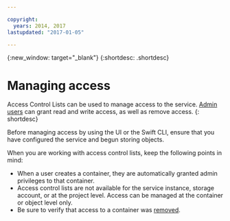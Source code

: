 ```yaml
---

copyright:
  years: 2014, 2017
lastupdated: "2017-01-05"

---
```

{:new_window: target="_blank"}
{:shortdesc: .shortdesc}



# Managing access

Access Control Lists can be used to manage access to the service. [Admin users](/docs/services/ObjectStorage/os_access_types.html) can grant read and write access, as well as remove access.
{: shortdesc}

Before managing access by using the UI or the Swift CLI, ensure that you have configured the service and begun storing objects.

When you are working with access control lists, keep the following points in mind:
  * When a user creates a container, they are automatically granted admin privileges to that container.
  * Access control lists are not available for the service instance, storage account, or at the project level. Access can be managed at the container or object level only.
  * Be sure to verify that access to a container was [removed](/docs/services/ObjectStorage/os_remove_access.html).
